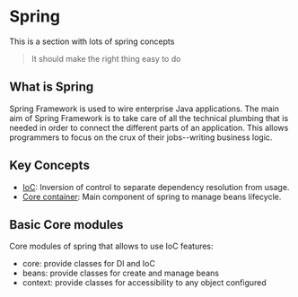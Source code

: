 # Spring

This is a section with lots of spring concepts

> It should make the right thing easy to do

## What is Spring

Spring Framework is used to wire enterprise Java applications. The main aim of Spring
Framework is to take care of all the technical plumbing that is needed in order to connect
the different parts of an application. This allows programmers to focus on the crux of their
jobs--writing business logic.

## Key Concepts

- [IoC](./IoC.md): Inversion of control to separate dependency resolution from usage.
- [Core container](./CORE_CONTAINER.md): Main component of spring to manage beans lifecycle.

## Basic Core modules

Core modules of spring that allows to use IoC features:
- core: provide classes for DI and IoC
- beans: provide classes for create and manage beans
- context: provide classes for accessibility to any object configured
